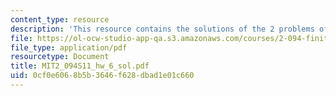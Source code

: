 ```yaml
---
content_type: resource
description: 'This resource contains the solutions of the 2 problems of homework 6. '
file: https://ol-ocw-studio-app-qa.s3.amazonaws.com/courses/2-094-finite-element-analysis-of-solids-and-fluids-ii-spring-2011/0cf0e6068b5b3646f628dbad1e01c660_MIT2_094S11_hw_6_sol.pdf
file_type: application/pdf
resourcetype: Document
title: MIT2_094S11_hw_6_sol.pdf
uid: 0cf0e606-8b5b-3646-f628-dbad1e01c660
---
```

